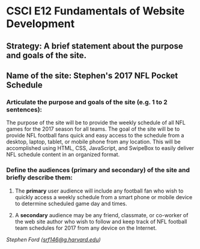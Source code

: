# CSCI E12 Fundamentals of Website Development

## Strategy: A brief statement about the purpose and goals of the site.

## Name of the site:  Stephen's 2017 NFL Pocket Schedule

### Articulate the purpose and goals of the site (e.g. 1 to 2 sentences):

The purpose of the site will be to provide the weekly schedule of all NFL games for the 2017 season for all teams.  The goal of the site will be to provide NFL football fans quick and easy access to the schedule from a desktop, laptop, tablet, or mobile phone from any location. This will be accomplished using HTML, CSS, JavaScript, and SwipeBox to easily deliver NFL schedule content in an organized format.

### Define the audiences (primary and secondary) of the site and briefly describe them:

1. The __primary__ user audience will include any football fan who wish to quickly access a weekly schedule from a smart phone or mobile device to determine scheduled game day and times.

1. A __secondary__ audience may be any friend, classmate, or co-worker of the web site author who wish to follow and keep track of NFL football team schedules for 2017 from any device on the Internet.

*Stephen Ford (srf146@g.harvard.edu)*


